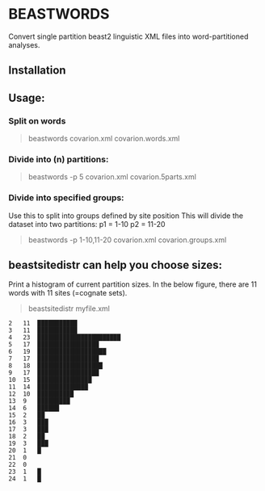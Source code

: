 # BEASTWORDS

Convert single partition beast2 linguistic XML files into word-partitioned analyses.


## Installation


## Usage:


### Split on words

> beastwords covarion.xml covarion.words.xml

### Divide into (n) partitions:

> beastwords -p 5 covarion.xml covarion.5parts.xml


### Divide into specified groups:

Use this to split into groups defined by site position
This will divide the dataset into two partitions:
 p1 = 1-10
 p2 = 11-20

> beastwords -p 1-10,11-20 covarion.xml covarion.groups.xml



## beastsitedistr can help you choose sizes:

Print a histogram of current partition sizes. In the below figure, there are 11 words with 11 sites (=cognate sets). 

> beastsitedistr myfile.xml 

```
2	11	███████████
3	11	███████████
4	23	███████████████████████
5	17	█████████████████
6	19	███████████████████
7	17	█████████████████
8	18	██████████████████
9	17	█████████████████
10	15	███████████████
11	14	██████████████
12	10	██████████
13	9	█████████
14	6	██████
15	2	██
16	3	███
17	3	███
18	2	██
19	3	███
20	1	█
21	0
22	0
23	1	█
24	1	█
```
